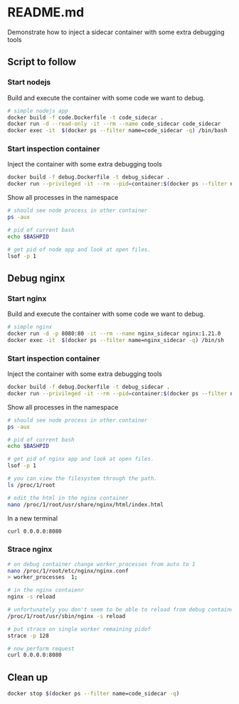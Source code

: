 # README.md
Demonstrate how to inject a sidecar container with some extra debugging tools 

## Script to follow

### Start nodejs
Build and execute the container with some code we want to debug.
```sh
# simple nodejs app
docker build -f code.Dockerfile -t code_sidecar . 
docker run -d --read-only -it --rm --name code_sidecar code_sidecar  
docker exec -it  $(docker ps --filter name=code_sidecar -q) /bin/bash             
```

### Start inspection container
Inject the container with some extra debugging tools
```sh
docker build -f debug.Dockerfile -t debug_sidecar . 
docker run --privileged -it --rm --pid=container:$(docker ps --filter name=code_sidecar -q) --name debug_sidecar --entrypoint /bin/bash debug_sidecar  
```

Show all processes in the namespace
```sh
# should see node process in other container
ps -aux

# pid of current bash
echo $BASHPID 

# get pid of node app and look at open files.
lsof -p 1
```

## Debug nginx
### Start nginx
Build and execute the container with some code we want to debug.
```sh
# simple nginx
docker run -d -p 8080:80 -it --rm --name nginx_sidecar nginx:1.21.0  
docker exec -it  $(docker ps --filter name=nginx_sidecar -q) /bin/sh             
```
### Start inspection container
Inject the container with some extra debugging tools
```sh
docker build -f debug.Dockerfile -t debug_sidecar . 
docker run --privileged -it --rm --pid=container:$(docker ps --filter name=nginx_sidecar -q) --name debug_sidecar --entrypoint /bin/bash debug_sidecar  
```

Show all processes in the namespace
```sh
# should see node process in other container
ps -aux

# pid of current bash
echo $BASHPID 

# get pid of nginx app and look at open files.
lsof -p 1

# you can view the filesystem through the path.
ls /proc/1/root

# edit the html in the nginx container
nano /proc/1/root/usr/share/nginx/html/index.html 
```

In a new terminal 
```sh
curl 0.0.0.0:8080  
```

### Strace nginx
```sh
# on debug container change worker_processes from auto to 1
nano /proc/1/root/etc/nginx/nginx.conf 
> worker_processes  1;

# in the nginx contaienr
nginx -s reload

# unfortunately you don't seem to be able to reload from debug container
/proc/1/root/usr/sbin/nginx -s reload

# put strace on single worker remaining pidof
strace -p 128 

# now perform request
curl 0.0.0.0:8080  
```

## Clean up
```sh
docker stop $(docker ps --filter name=code_sidecar -q)           
```


          